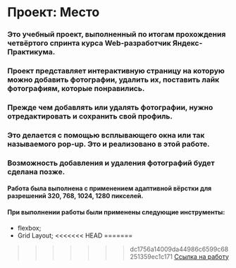 # Проект: Место
### Это учебный проект, выполненный по итогам прохождения четвёртого спринта курса Web-разработчик Яндекс-Практикума.
### Проект представляет интерактивную страницу на которую можно добавить фотографии, удалить их, поставить лайк фотографиям, которые понравились.
### Прежде чем добавлять или удалять фотографии, нужно отредактировать и сохранить свой профиль.
### Это делается с помощью всплывающего окна или так называемого pop-up. Это и реализовано в этой работе. 
### Возможность добавления и удаления фотографий будет сделана позже.
#### Работа была выполнена с применением адаптивной вёрстки для разрешений 320, 768, 1024, 1280 пикселей.
#### При выполнении работы были применены следующие инструменты:
* flexbox;
* Grid Layout;
<<<<<<< HEAD
=======

>>>>>>> dc1756a14009da44986c6599c68251359ec1c171
[Ссылка на работу](https://anatoly-air.github.io/mesto)
